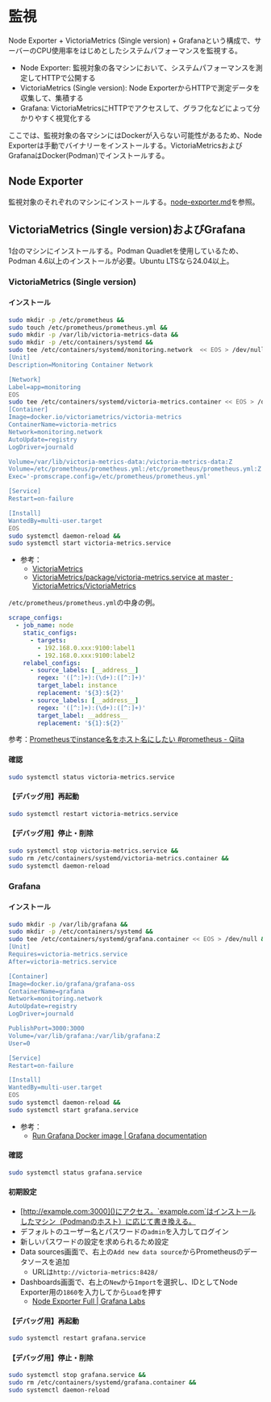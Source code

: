# 監視
Node Exporter + VictoriaMetrics (Single version) + Grafanaという構成で、サーバーのCPU使用率をはじめとしたシステムパフォーマンスを監視する。

- Node Exporter: 監視対象の各マシンにおいて、システムパフォーマンスを測定してHTTPで公開する
- VictoriaMetrics (Single version): Node ExporterからHTTPで測定データを収集して、集積する
- Grafana: VictoriaMetricsにHTTPでアクセスして、グラフ化などによって分かりやすく視覚化する

ここでは、監視対象の各マシンにはDockerが入らない可能性があるため、Node Exporterは手動でバイナリーをインストールする。VictoriaMetricsおよびGrafanaはDocker(Podman)でインストールする。

## Node Exporter
監視対象のそれぞれのマシンにインストールする。[node-exporter.md](node-exporter.md)を参照。

## VictoriaMetrics (Single version)およびGrafana
1台のマシンにインストールする。Podman Quadletを使用しているため、Podman 4.6以上のインストールが必要。Ubuntu LTSなら24.04以上。

### VictoriaMetrics (Single version)
#### インストール
```sh
sudo mkdir -p /etc/prometheus &&
sudo touch /etc/prometheus/prometheus.yml &&
sudo mkdir -p /var/lib/victoria-metrics-data &&
sudo mkdir -p /etc/containers/systemd &&
sudo tee /etc/containers/systemd/monitoring.network  << EOS > /dev/null &&
[Unit]
Description=Monitoring Container Network

[Network]
Label=app=monitoring
EOS
sudo tee /etc/containers/systemd/victoria-metrics.container << EOS > /dev/null &&
[Container]
Image=docker.io/victoriametrics/victoria-metrics
ContainerName=victoria-metrics
Network=monitoring.network
AutoUpdate=registry
LogDriver=journald

Volume=/var/lib/victoria-metrics-data:/victoria-metrics-data:Z
Volume=/etc/prometheus/prometheus.yml:/etc/prometheus/prometheus.yml:Z
Exec='-promscrape.config=/etc/prometheus/prometheus.yml'

[Service]
Restart=on-failure

[Install]
WantedBy=multi-user.target
EOS
sudo systemctl daemon-reload &&
sudo systemctl start victoria-metrics.service
```
- 参考：
  - [VictoriaMetrics](https://docs.victoriametrics.com/)
  - [VictoriaMetrics/package/victoria-metrics.service at master · VictoriaMetrics/VictoriaMetrics](https://github.com/VictoriaMetrics/VictoriaMetrics/blob/master/package/victoria-metrics.service)

`/etc/prometheus/prometheus.yml`の中身の例。
```yaml
scrape_configs:
  - job_name: node
    static_configs:
      - targets:
        - 192.168.0.xxx:9100:label1
        - 192.168.0.xxx:9100:label2
    relabel_configs:
      - source_labels: [__address__]
        regex: '([^:]+):(\d+):([^:]+)'
        target_label: instance
        replacement: '${3}:${2}'
      - source_labels: [__address__]
        regex: '([^:]+):(\d+):([^:]+)'
        target_label: __address__
        replacement: '${1}:${2}'
```
参考：[Prometheusでinstance名をホスト名にしたい #prometheus - Qiita](https://qiita.com/fkshom/items/bafb2160e2c9ca8ded38)

#### 確認
```sh
sudo systemctl status victoria-metrics.service
```

#### 【デバッグ用】再起動
```sh
sudo systemctl restart victoria-metrics.service
```

#### 【デバッグ用】停止・削除
```sh
sudo systemctl stop victoria-metrics.service &&
sudo rm /etc/containers/systemd/victoria-metrics.container &&
sudo systemctl daemon-reload
```


### Grafana
#### インストール
```sh
sudo mkdir -p /var/lib/grafana &&
sudo mkdir -p /etc/containers/systemd &&
sudo tee /etc/containers/systemd/grafana.container << EOS > /dev/null &&
[Unit]
Requires=victoria-metrics.service
After=victoria-metrics.service

[Container]
Image=docker.io/grafana/grafana-oss
ContainerName=grafana
Network=monitoring.network
AutoUpdate=registry
LogDriver=journald

PublishPort=3000:3000
Volume=/var/lib/grafana:/var/lib/grafana:Z
User=0

[Service]
Restart=on-failure

[Install]
WantedBy=multi-user.target
EOS
sudo systemctl daemon-reload &&
sudo systemctl start grafana.service
```
- 参考：
  - [Run Grafana Docker image | Grafana documentation](https://grafana.com/docs/grafana/latest/setup-grafana/installation/docker/)

#### 確認
```sh
sudo systemctl status grafana.service
```

#### 初期設定
- [http://example.com:3000]()にアクセス。`example.com`はインストールしたマシン（Podmanのホスト）に応じて書き換える。
- デフォルトのユーザー名とパスワードの`admin`を入力してログイン
- 新しいパスワードの設定を求められるため設定
- Data sources画面で、右上の`Add new data source`からPrometheusのデータソースを追加
  - URLは`http://victoria-metrics:8428/`
- Dashboards画面で、右上の`New`から`Import`を選択し、IDとしてNode Exporter用の`1860`を入力してから`Load`を押す
  - [Node Exporter Full | Grafana Labs](https://grafana.com/ja/grafana/dashboards/1860-node-exporter-full/)

#### 【デバッグ用】再起動
```sh
sudo systemctl restart grafana.service
```

#### 【デバッグ用】停止・削除
```sh
sudo systemctl stop grafana.service &&
sudo rm /etc/containers/systemd/grafana.container &&
sudo systemctl daemon-reload
```
